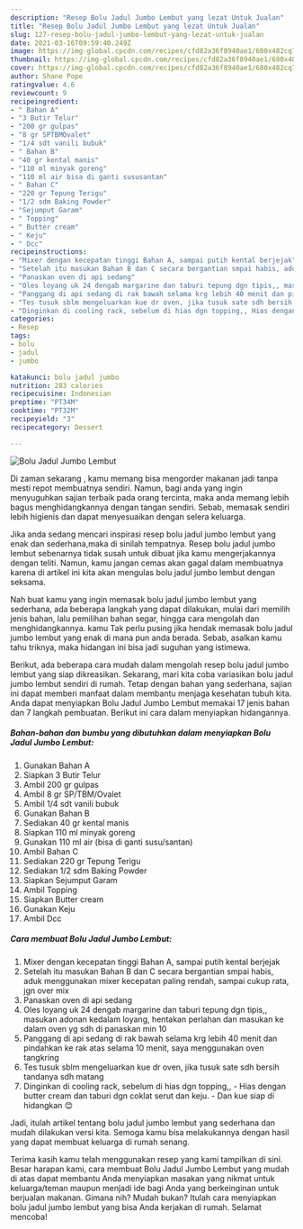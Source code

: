 ```yaml
---
description: "Resep Bolu Jadul Jumbo Lembut yang lezat Untuk Jualan"
title: "Resep Bolu Jadul Jumbo Lembut yang lezat Untuk Jualan"
slug: 127-resep-bolu-jadul-jumbo-lembut-yang-lezat-untuk-jualan
date: 2021-03-16T09:59:40.249Z
image: https://img-global.cpcdn.com/recipes/cfd82a36f8940ae1/680x482cq70/bolu-jadul-jumbo-lembut-foto-resep-utama.jpg
thumbnail: https://img-global.cpcdn.com/recipes/cfd82a36f8940ae1/680x482cq70/bolu-jadul-jumbo-lembut-foto-resep-utama.jpg
cover: https://img-global.cpcdn.com/recipes/cfd82a36f8940ae1/680x482cq70/bolu-jadul-jumbo-lembut-foto-resep-utama.jpg
author: Shane Pope
ratingvalue: 4.6
reviewcount: 9
recipeingredient:
- " Bahan A"
- "3 Butir Telur"
- "200 gr gulpas"
- "8 gr SPTBMOvalet"
- "1/4 sdt vanili bubuk"
- " Bahan B"
- "40 gr kental manis"
- "110 ml minyak goreng"
- "110 ml air bisa di ganti sususantan"
- " Bahan C"
- "220 gr Tepung Terigu"
- "1/2 sdm Baking Powder"
- "Sejumput Garam"
- " Topping"
- " Butter cream"
- " Keju"
- " Dcc"
recipeinstructions:
- "Mixer dengan kecepatan tinggi Bahan A, sampai putih kental berjejak"
- "Setelah itu masukan Bahan B dan C secara bergantian smpai habis, aduk menggunakan mixer kecepatan paling rendah, sampai cukup rata, jgn over mix"
- "Panaskan oven di api sedang"
- "Oles loyang uk 24 dengab margarine dan taburi tepung dgn tipis,, masukan adonan kedalam loyang, hentakan perlahan dan masukan ke dalam oven yg sdh di panaskan min 10"
- "Panggang di api sedang di rak bawah selama krg lebih 40 menit dan pindahkan ke rak atas selama 10 menit, saya menggunakan oven tangkring"
- "Tes tusuk sblm mengeluarkan kue dr oven, jika tusuk sate sdh bersih tandanya sdh matang"
- "Dinginkan di cooling rack, sebelum di hias dgn topping,, Hias dengan butter cream dan taburi dgn coklat serut dan keju. Dan kue siap di hidangkan 😊"
categories:
- Resep
tags:
- bolu
- jadul
- jumbo

katakunci: bolu jadul jumbo 
nutrition: 283 calories
recipecuisine: Indonesian
preptime: "PT34M"
cooktime: "PT32M"
recipeyield: "3"
recipecategory: Dessert

---
```



![Bolu Jadul Jumbo Lembut](https://img-global.cpcdn.com/recipes/cfd82a36f8940ae1/680x482cq70/bolu-jadul-jumbo-lembut-foto-resep-utama.jpg)

Di zaman  sekarang , kamu memang bisa mengorder makanan jadi tanpa mesti repot membuatnya sendiri. Namun, bagi anda yang ingin menyuguhkan sajian terbaik pada orang tercinta, maka anda memang lebih bagus menghidangkannya dengan tangan sendiri. Sebab, memasak sendiri lebih higienis dan dapat menyesuaikan dengan selera keluarga.

Jika anda sedang mencari inspirasi resep bolu jadul jumbo lembut yang enak dan sederhana,maka di sinilah tempatnya. Resep bolu jadul jumbo lembut  sebenarnya tidak susah untuk dibuat jika kamu mengerjakannya dengan teliti. Namun, kamu jangan cemas akan gagal dalam membuatnya 
karena di artikel ini kita akan mengulas bolu jadul jumbo lembut dengan seksama.  



Nah buat kamu yang ingin memasak bolu jadul jumbo lembut yang sederhana, ada beberapa langkah yang dapat dilakukan, mulai dari memilih jenis bahan, lalu pemilihan bahan segar, hingga cara mengolah dan menghidangkannya. kamu Tak perlu pusing jika hendak memasak bolu jadul jumbo lembut yang enak di mana pun anda berada. Sebab, asalkan kamu  tahu triknya, maka hidangan ini bisa jadi suguhan yang istimewa.

Berikut, ada beberapa cara mudah dalam mengolah resep bolu jadul jumbo lembut yang siap dikreasikan. Sekarang, mari kita coba variasikan bolu jadul jumbo lembut sendiri di rumah. Tetap dengan bahan yang sederhana, sajian ini dapat memberi manfaat dalam membantu menjaga kesehatan tubuh kita. Anda dapat menyiapkan Bolu Jadul Jumbo Lembut memakai 17 jenis bahan dan 7 langkah pembuatan. Berikut ini cara dalam menyiapkan hidangannya.

<!--inarticleads1-->

##### Bahan-bahan dan bumbu yang dibutuhkan dalam menyiapkan Bolu Jadul Jumbo Lembut:

1. Gunakan  Bahan A
1. Siapkan 3 Butir Telur
1. Ambil 200 gr gulpas
1. Ambil 8 gr SP/TBM/Ovalet
1. Ambil 1/4 sdt vanili bubuk
1. Gunakan  Bahan B
1. Sediakan 40 gr kental manis
1. Siapkan 110 ml minyak goreng
1. Gunakan 110 ml air (bisa di ganti susu/santan)
1. Ambil  Bahan C
1. Sediakan 220 gr Tepung Terigu
1. Sediakan 1/2 sdm Baking Powder
1. Siapkan Sejumput Garam
1. Ambil  Topping
1. Siapkan  Butter cream
1. Gunakan  Keju
1. Ambil  Dcc




<!--inarticleads2-->

##### Cara membuat Bolu Jadul Jumbo Lembut:

1. Mixer dengan kecepatan tinggi Bahan A, sampai putih kental berjejak
1. Setelah itu masukan Bahan B dan C secara bergantian smpai habis, aduk menggunakan mixer kecepatan paling rendah, sampai cukup rata, jgn over mix
1. Panaskan oven di api sedang
1. Oles loyang uk 24 dengab margarine dan taburi tepung dgn tipis,, masukan adonan kedalam loyang, hentakan perlahan dan masukan ke dalam oven yg sdh di panaskan min 10
1. Panggang di api sedang di rak bawah selama krg lebih 40 menit dan pindahkan ke rak atas selama 10 menit, saya menggunakan oven tangkring
1. Tes tusuk sblm mengeluarkan kue dr oven, jika tusuk sate sdh bersih tandanya sdh matang
1. Dinginkan di cooling rack, sebelum di hias dgn topping,, - Hias dengan butter cream dan taburi dgn coklat serut dan keju. - Dan kue siap di hidangkan 😊




Jadi, itulah artikel tentang  bolu jadul jumbo lembut  yang sederhana dan mudah dilakukan versi kita. Semoga kamu bisa melakukannya dengan hasil yang dapat membuat keluarga di rumah senang. 

Terima kasih kamu telah menggunakan resep yang kami tampilkan di sini. Besar harapan kami, cara membuat  Bolu Jadul Jumbo Lembut yang mudah di atas dapat membantu Anda menyiapkan masakan yang nikmat untuk keluarga/teman maupun menjadi ide bagi Anda yang berkeinginan untuk berjualan makanan. Gimana nih? Mudah bukan? Itulah cara menyiapkan bolu jadul jumbo lembut yang bisa Anda kerjakan di rumah. Selamat mencoba!

